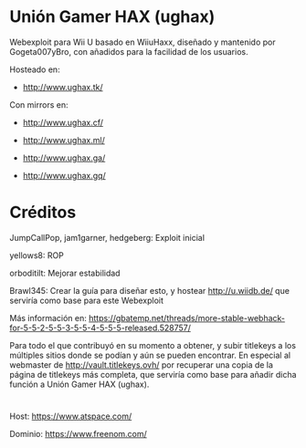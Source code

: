 # Unión Gamer HAX (ughax)

Webexploit para Wii U basado en WiiuHaxx, diseñado y mantenido por Gogeta007yBro, con añadidos para la facilidad de los usuarios.

Hosteado en:

- http://www.ughax.tk/

Con mirrors en:

- http://www.ughax.cf/

- http://www.ughax.ml/

- http://www.ughax.ga/

- http://www.ughax.gq/


# Créditos

JumpCallPop, jam1garner, hedgeberg: Exploit inicial

yellows8: ROP

orboditilt: Mejorar estabilidad

Brawl345: Crear la guía para diseñar esto, y hostear http://u.wiidb.de/ que serviría como base para este Webexploit

Más información en: https://gbatemp.net/threads/more-stable-webhack-for-5-5-2-5-5-3-5-5-4-5-5-5-released.528757/


Para todo el que contribuyó en su momento a obtener, y subir titlekeys a los múltiples sitios donde se podían y aún se pueden encontrar. En especial al webmaster de http://vault.titlekeys.ovh/ por recuperar una copia de la página de titlekeys más completa, que serviría como base para añadir dicha función a Unión Gamer HAX (ughax).

#

Host: https://www.atspace.com/

Dominio: https://www.freenom.com/
